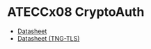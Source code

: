 # ATECCx08 CryptoAuth

- [Datasheet](https://atecc608a.github.io/ATECC608A.pdf)
- [Datasheet (TNG-TLS)](http://ww1.microchip.com/downloads/en/DeviceDoc/ATECC608A-TNGTLS-CryptoAuthentication-Data-Sheet-DS40002112B.pdf)
